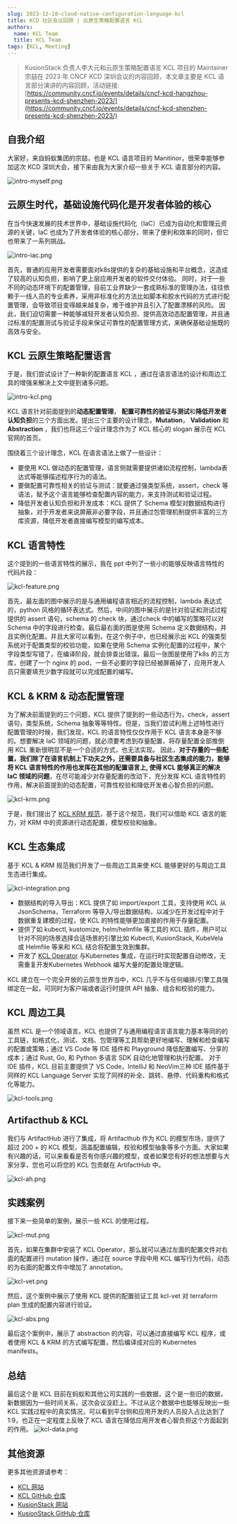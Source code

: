 ```yaml
---
slug: 2023-12-18-cloud-native-configuration-language-kcl
title: KCD 社区会议回顾 | 云原生策略配置语言 KCL
authors:
  name: KCL Team
  title: KCL Team
tags: [KCL, Meeting]
---
```


> KusionStack 负责人李大元和云原生策略配置语言 KCL 项目的 Maintainer 宗喆在 2023 年 CNCF KCD 深圳会议的内容回顾，本文章主要是 KCL 语言部分演讲的内容回顾，活动链接: [https://community.cncf.io/events/details/cncf-kcd-hangzhou-presents-kcd-shenzhen-2023/](https://community.cncf.io/events/details/cncf-kcd-shenzhen-presents-kcd-shenzhen-2023/)

## 自我介绍

大家好，来自蚂蚁集团的宗喆，也是 KCL 语言项目的 Manitinor，很荣幸能够参加这次 KCD 深圳大会，接下来由我为大家介绍一些关于 KCL 语言部分的内容。

![intro-myself.png](/img/blog/2023-12-18-cloud-native-configuration-language-kcl/intro-myself.png)

## 云原生时代，基础设施代码化是开发者体验的核心

在当今快速发展的技术世界中，基础设施代码化（IaC）已成为自动化和管理云资源的关键，IaC 也成为了开发者体验的核心部分，带来了便利和效率的同时，但它也带来了一系列挑战。

![intro-iac.png](/img/blog/2023-12-18-cloud-native-configuration-language-kcl/intro-iac.png)

首先，普通的应用开发者需要面对k8s提供的复杂的基础设施和平台概念，这造成了较高的认知负担，影响了更上层应用开发者的软件交付体验。
同时，对于一些不同的动态环境下的配置管理，目前工业界缺少一套成熟标准的管理办法，往往依赖于一线人员的专业素养，采用非标准化的方法比如脚本和胶水代码的方式进行配置管理，会导致项目变得越来越复杂，难于维护并且引入了配置漂移的风险。
因此，我们迫切需要一种能够减轻开发者认知负担、提供高效动态配置管理，并且通过标准的配置测试与验证手段来保证可靠性的配置管理方式，来确保基础设施既的高效与安全。

##  KCL 云原生策略配置语言

于是，我们尝试设计了一种新的配置语言 KCL ，通过在语言语法的设计和周边工具的增强来解决上文中提到诸多问题。

![intro-kcl.png](/img/blog/2023-12-18-cloud-native-configuration-language-kcl/intro-kcl.png)

KCL 语言针对前面提到的**动态配置管理**， **配置可靠性的验证与测试**和**降低开发者认知负担**的三个方面出发。提出三个主要的设计理念，**Mutation**， **Validation** 和 **Abstraction** ，我们也将这三个设计理念作为了 KCL 核心的 slogan 展示在 KCL 官网的首页。

围绕着三个设计理念，KCL 在语言语法上做了一些设计：
- 要使用 KCL 做动态的配置管理，语言侧就需要提供诸如流程控制，lambda表达式等能够描述程序行为的语法。
- 要做配置可靠性相关的验证与测试：就要通过强类型系统，assert，check 等语法，赋予这个语言能够检查配置内容的能力，来支持测试和验证过程。
- 降低开发者认知负担和开发成本：KCL 提供了 Schema 模型对数据结构进行抽象，对于开发者来说屏蔽非必要字段，并且通过包管理机制提供丰富的三方库资源，降低开发者直接编写模型的编写成本。

## KCL 语言特性

这个提到的一些语言特性的展示，我在 ppt 中列了一些小的能够反映语言特性的代码片段：

![kcl-feature.png](/img/blog/2023-12-18-cloud-native-configuration-language-kcl/kcl-feature.png)

首先，最左面的图中展示的是与通用编程语言相近的流程控制，lambda 表达式的，python 风格的循环表达式。然后，中间的图中展示的是针对验证和测试过程提供的 assert 语句，schema 的 check 块，通过check 中的编写的策略可以对 Schema 中的字段进行检查。最后最右面的图是使用 Schema 定义数据结构，并且实例化配置。并且大家可以看到，在这个例子中，也已经展示出 KCL 的强类型系统对于配置类型的校验功能，如果在使用 Schema 实例化配置的过程中，某个字段类型写错了，在编译阶段，就会排查出错误。最后一张图是使用了k8s 的三方库，创建了一个 nginx 的 pod，一些不必要的字段已经被屏蔽掉了，应用开发人员只需要填充少数字段就可以完成配置的编写。

## KCL & KRM & 动态配置管理

为了解决前面提到的三个问题，KCL 提供了提到的一些动态行为，check，assert语句，类型系统，Schema 抽象等等特性。但是，当我们尝试利用上述特性进行配置管理的时候，我们发现，KCL 的语言特性仅仅作用于 KCL 语言本身是不够的。想要解决 IaC 领域的问题，就必须要考虑到存量配置，将存量配置全部推倒用 KCL 重新很明显不是一个合适的方式，也无法实现。
因此，**对于存量的一些配置，我们除了在语言机制上下功夫之外，还需要具备与社区生态集成的能力，能够将 KCL 语言特性的作用也发挥在其他的配置语言上, 使得 KCL 能够真正的解决 IaC 领域的问题**，在尽可能减少对存量配置的改动下，充分发挥 KCL 语言特性的作用，解决前面提到的动态配置，可靠性校验和降低开发者心智负担的问题。

![kcl-krm.png](/img/blog/2023-12-18-cloud-native-configuration-language-kcl/kcl-krm.png)

于是，我们提出了 [KCL KRM 规范](https://github.com/kcl-lang/krm-kcl)，基于这个规范，我们可以借助 KCL 语言的能力，对 KRM 中的资源进行动态配置，模型校验和抽象。

## KCL 生态集成

基于 KCL & KRM 规范我们开发了一些周边工具来使 KCL 能够更好的与周边工具生态进行集成。

![kcl-integration.png](/img/blog/2023-12-18-cloud-native-configuration-language-kcl/kcl-integration.png)

- 数据结构的导入导出：KCL 提供了如 import/export 工具，支持使用 KCL 从 JsonSchema，Terraform 等导入/导出数据结构，以减少在开发过程中对于数据重复建模的过程，使 KCL 的特性能够更加直接的作用于存量配置。	
- 提供了如 kubectl, kustomize, helm/helmfile 等工具的 KCL 插件，用户可以针对不同的场景选择合适场景的引擎比如 Kubectl, KusionStack, KubeVela 或 Helmfile 等来和 KCL 结合将配置生效到集群。
- 开发了 [KCL Operator](https://github.com/kcl-lang/kcl-operator) 与Kubernetes 集成，在运行时实现配置自动修改，无需重复开发Kubernetes Webhook 编写大量的配置处理逻辑。

KCL 建立在一个完全开放的云原生世界当中，KCL 几乎不与任何编排/引擎工具强绑定在一起，可同时为客户端或者运行时提供 API 抽象、组合和校验的能力。

## KCL 周边工具

虽然 KCL 是一个领域语言。KCL 也提供了与通用编程语言语言能力基本等同的的工具链，如格式化，测试、文档、包管理等工具帮助更好地编写、理解和检查编写的配置或策略；通过 VS Code 等 IDE 插件和 Playground 降低配置编写、分享的成本；通过 Rust, Go, 和 Python 多语言 SDK 自动化地管理和执行配置。
对于 IDE 插件，KCL 目前主要提供了 VS Code，IntelliJ 和 NeoVim三种 IDE 插件基于同样的 KCL Language Server 实现了同样的补全、跳转、悬停、代码重构和格式化等能力。

![kcl-tools.png](/img/blog/2023-12-18-cloud-native-configuration-language-kcl/kcl-tools.png)

## **Artifacthub & KCL**

我们与 ArtifactHub 进行了集成，将 Artifacthub 作为 KCL 的模型市场，提供了超过 200 + 的 KCL 模型，涵盖配置编辑，校验和模型抽象等多个方面。大家如果有兴趣的话，可以来看看是否有你感兴趣的模型，或者如果您有好的想法想要与大家分享，您也可以将您的 KCL 包贡献在 ArtifactHub 中。

![kcl-ah.png](/img/blog/2023-12-18-cloud-native-configuration-language-kcl/kcl-ah.png)

## 实践案例

接下来一些简单的案例，展示一些 KCL 的使用过程。

![kcl-mut.png](/img/blog/2023-12-18-cloud-native-configuration-language-kcl/kcl-mut.png)

首先，如果在集群中安装了 KCL Operator，那么就可以通过左面的配置文件对右面的配置进行 mutation 操作，通过在 source 字段中用 KCL 编写行为代码，动态的为右面的配置文件中增加了 annotation。

![kcl-vet.png](/img/blog/2023-12-18-cloud-native-configuration-language-kcl/kcl-vet.png)

然后，这个案例中展示了使用 KCL 提供的配置验证工具 kcl-vet 对 terraform plan 生成的配置内容进行验证。

![kcl-abs.png](/img/blog/2023-12-18-cloud-native-configuration-language-kcl/kcl-abs.png)

最后这个案例中，展示了 abstraction 的内容，可以通过直接编写 KCL 程序，或者使用 KCL & KRM 的方式编写配置，然后编译成对应的 Kubernetes manifests。

## 总结

最后这个是 KCL 目前在蚂蚁和其他公司实践的一些数据，这个是一些旧的数据，新数据因为一些时间关系，这次会议没赶上。不过从这个数据中也能够反映出一些 KCL 实践过程中的真实情况，可以看到平台侧和应用开发的人员投入占比达到了 1:9，也正在一定程度上反映了 KCL 语言在降低应用开发者心智负担这个方面起到的作用。
![kcl-data.png](/img/blog/2023-12-18-cloud-native-configuration-language-kcl/kcl-data.png)

## 其他资源

更多其他资源请参考：

- [KCL 网站](https://kcl-lang.io/)
- [KCL GitHub 仓库](https://github.com/kcl-lang/)
- [KusionStack 网站](https://kusionstack.io/)
- [KusionStack GitHub 仓库](https://github.com/KusionStack/)
